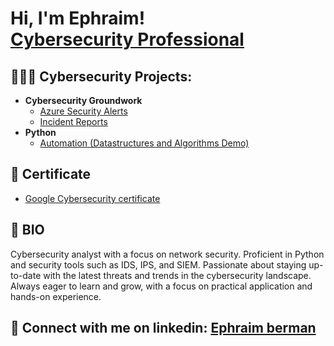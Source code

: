 <h1>Hi, I'm Ephraim! <br/> <a href="http://www.linkedin.com/in/ephraim-berman-30a13b317">Cybersecurity Professional</a></h1>

<h2> 🧑🏼‍💻 Cybersecurity Projects:</h2>

- <b>Cybersecurity Groundwork </b>
  - [Azure Security Alerts](https://github.com/Ephra-1-m/AzureVM-Monitor/blob/a7ced3f72f46cf081f4d881f18fac3f62fe8b1de/README.md)
  - [Incident Reports](https://github.com/joshmadakor1/Algorithms-Practice) 
   <!-- <b>PowerShell</b>-->
- <b>Python</b>
  - [Automation (Datastructures and Algorithms Demo)](https://github.com/joshmadakor1/Package-Delivery-Pathfinding-Algorithm)

<h2> 📜 Certificate </h2>

- [Google Cybersecurity certificate](https://coursera.org/verify/professional-cert/QIL4SC6G4ORN)
<h2> 📓 BIO </h2>
Cybersecurity analyst with a focus on network security. Proficient in Python and security tools such as IDS, IPS, and SIEM.
Passionate about staying up-to-date with the latest threats and trends in the cybersecurity landscape. Always eager to learn and grow, 
with a focus on practical application and hands-on experience.


<h2> 🤳 Connect with me on linkedin: <a href="http://www.linkedin.com/in/ephraim-berman-30a13b317">Ephraim berman</a></h2>

<!--[<img align="left" alt="Ephraim berman| LinkedIn" width="22px" src="http://www.linkedin.com/in/ephraim-berman-30a13b317" />][linkedin] -->

 <!-- [linkedin]: www.linkedin.com/in/ephraim-berman-30a13b317 -->
